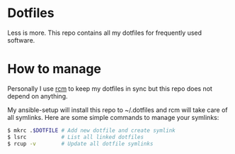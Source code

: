 # Dotfiles

Less is more. This repo contains all my dotfiles for frequently used software.

# How to manage

Personally I use [rcm](https://robots.thoughtbot.com/rcm-for-rc-files-in-dotfiles-repos) to keep my dotfiles in sync but this repo does not depend on anything.

My ansible-setup will install this repo to ~/.dotfiles and rcm will take care
of all symlinks. Here are some simple commands to manage your symlinks:

```bash
$ mkrc .$DOTFILE # Add new dotfile and create symlink
$ lsrc           # List all linked dotfiles
$ rcup -v        # Update all dotfile symlinks
```
